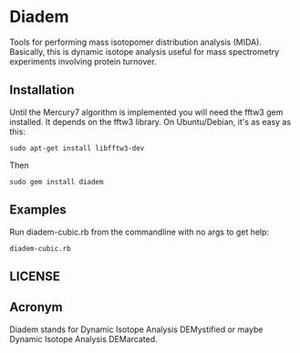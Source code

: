 # Diadem

Tools for performing mass isotopomer distribution analysis (MIDA).  Basically,
this is dynamic isotope analysis useful for mass spectrometry experiments
involving protein turnover.

## Installation

Until the Mercury7 algorithm is implemented you will need the fftw3 gem
installed.  It depends on the fftw3 library.  On Ubuntu/Debian, it's as easy
as this:

    sudo apt-get install libfftw3-dev

Then

    sudo gem install diadem

## Examples

Run diadem-cubic.rb from the commandline with no args to get help:

    diadem-cubic.rb

## LICENSE

## Acronym 

Diadem stands for Dynamic Isotope Analysis DEMystified or maybe Dynamic Isotope
Analysis DEMarcated.
